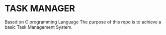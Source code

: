 # TASK MANAGER
Based on C programming Language
The purpose of this repo is to achieve a basic Task Management System.
